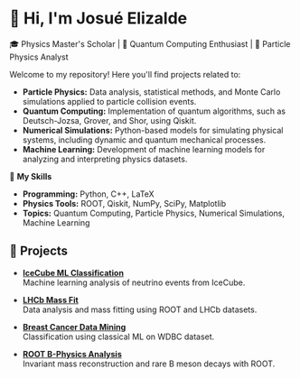 # 👋 Hi, I'm Josué Elizalde

🎓 Physics Master's Scholar | 🧠 Quantum Computing Enthusiast | 🌌 Particle Physics Analyst

Welcome to my repository! Here you'll find projects related to:  
- **Particle Physics:** Data analysis, statistical methods, and Monte Carlo simulations applied to particle collision events.  
- **Quantum Computing:** Implementation of quantum algorithms, such as Deutsch-Jozsa, Grover, and Shor, using Qiskit.  
- **Numerical Simulations:** Python-based models for simulating physical systems, including dynamic and quantum mechanical processes.  
- **Machine Learning:** Development of machine learning models for analyzing and interpreting physics datasets.  

🔧 **My Skills**  

- **Programming:** Python, C++, LaTeX  
- **Physics Tools:** ROOT, Qiskit, NumPy, SciPy, Matplotlib  
- **Topics:** Quantum Computing, Particle Physics, Numerical Simulations, Machine Learning  


## 🔬 Projects

- **[IceCube ML Classification](https://github.com/GalloElizalde/icecube-ml-classification)**  
  Machine learning analysis of neutrino events from IceCube.

- **[LHCb Mass Fit](https://github.com/GalloElizalde/lhcb-mass-fit)**  
  Data analysis and mass fitting using ROOT and LHCb datasets.

- **[Breast Cancer Data Mining](https://github.com/GalloElizalde/data-mining-breast-cancer)**  
  Classification using classical ML on WDBC dataset.

- **[ROOT B-Physics Analysis](https://github.com/GalloElizalde/bphysics-root-analysis)**  
  Invariant mass reconstruction and rare B meson decays with ROOT.

<!-- SKILLS SECTION 🛠 **Highlighted Repositories**  -->
<!-- SKILLS SECTION - [**Quantum Simulations and Projects**](https://github.com/yourusername/quantum-simulations): A collection of quantum algorithms and physics simulations.-->  
<!-- SKILLS SECTION - [**Particle Physics Analysis**](https://github.com/yourusername/particle-physics): Scripts and tools for particle collision data analysis and Monte Carlo methods.  -->

